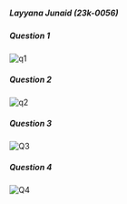 ##### Layyana Junaid (23k-0056) 
##### Question 1 
![q1](https://github.com/layyana-junaid/PFFall23/assets/142867946/3916933e-8622-4ec1-9664-cf2a4260daf1)
##### Question 2
![q2](https://github.com/layyana-junaid/PFFall23/assets/142867946/932c4b91-92c7-4459-9e2e-d44831d82974)
##### Question 3 
![Q3](https://github.com/layyana-junaid/PFFall23/assets/142867946/b9a4a51b-78d5-470c-a6d9-baa33b9dbf3a)
##### Question 4
![Q4](https://github.com/layyana-junaid/PFFall23/assets/142867946/d990a805-aa32-4114-a35b-9de47e8f9702)
